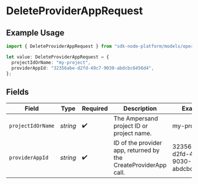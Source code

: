 # DeleteProviderAppRequest

## Example Usage

```typescript
import { DeleteProviderAppRequest } from "sdk-node-platform/models/operations";

let value: DeleteProviderAppRequest = {
  projectIdOrName: "my-project",
  providerAppId: "32356abe-d2fd-49c7-9030-abdcbc6456d4",
};
```

## Fields

| Field                                                           | Type                                                            | Required                                                        | Description                                                     | Example                                                         |
| --------------------------------------------------------------- | --------------------------------------------------------------- | --------------------------------------------------------------- | --------------------------------------------------------------- | --------------------------------------------------------------- |
| `projectIdOrName`                                               | *string*                                                        | :heavy_check_mark:                                              | The Ampersand project ID or project name.                       | my-project                                                      |
| `providerAppId`                                                 | *string*                                                        | :heavy_check_mark:                                              | ID of the provider app, returned by the CreateProviderApp call. | 32356abe-d2fd-49c7-9030-abdcbc6456d4                            |